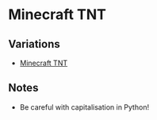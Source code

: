 # Minecraft TNT

## Variations

- [Minecraft TNT](minecraft-tnt.md)

## Notes

- Be careful with capitalisation in Python!
